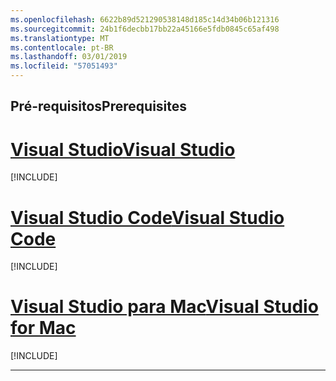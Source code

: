 ```yaml
---
ms.openlocfilehash: 6622b89d521290538148d185c14d34b06b121316
ms.sourcegitcommit: 24b1f6decbb17bb22a45166e5fdb0845c65af498
ms.translationtype: MT
ms.contentlocale: pt-BR
ms.lasthandoff: 03/01/2019
ms.locfileid: "57051493"
---
```

## <a name="prerequisites"></a><span data-ttu-id="32cba-101">Pré-requisitos</span><span class="sxs-lookup"><span data-stu-id="32cba-101">Prerequisites</span></span>

# <a name="visual-studiotabvisual-studio"></a>[<span data-ttu-id="32cba-102">Visual Studio</span><span class="sxs-lookup"><span data-stu-id="32cba-102">Visual Studio</span></span>](#tab/visual-studio)

[!INCLUDE[](~/includes/net-core-prereqs-vs-2.2.md)]

# <a name="visual-studio-codetabvisual-studio-code"></a>[<span data-ttu-id="32cba-103">Visual Studio Code</span><span class="sxs-lookup"><span data-stu-id="32cba-103">Visual Studio Code</span></span>](#tab/visual-studio-code)

[!INCLUDE[](~/includes/net-core-prereqs-vsc-2.2.md)]

# <a name="visual-studio-for-mactabvisual-studio-mac"></a>[<span data-ttu-id="32cba-104">Visual Studio para Mac</span><span class="sxs-lookup"><span data-stu-id="32cba-104">Visual Studio for Mac</span></span>](#tab/visual-studio-mac)

[!INCLUDE[](~/includes/net-core-prereqs-mac-2.2.md)]

---